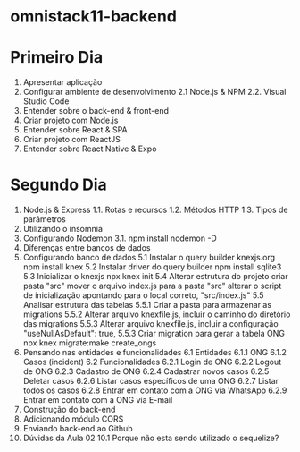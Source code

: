 # omnistack11-backend
# Primeiro Dia
1. Apresentar aplicação
2. Configurar ambiente de desenvolvimento
    2.1 Node.js & NPM
    2.2. Visual Studio Code
3. Entender sobre o back-end & front-end
4. Criar projeto com Node.js
5. Entender sobre React & SPA
6. Criar projeto com ReactJS
7. Entender sobre React Native & Expo


# Segundo Dia
1. Node.js & Express 
    1.1. Rotas e recursos 
    1.2. Métodos HTTP 
    1.3. Tipos de parâmetros 
2. Utilizando o insomnia
3. Configurando Nodemon 
    3.1. npm install nodemon -D
4. Diferenças entre bancos de dados
5. Configurando banco de dados
    5.1 Instalar o query builder knexjs.org
        npm install knex
    5.2 Instalar driver do query builder
        npm install sqlite3
    5.3 Inicializar o knexjs
        npx knex init
    5.4 Alterar estrutura do projeto
        criar pasta "src"
        mover o arquivo index.js para a pasta "src"
        alterar o script de inicialização apontando para o local correto, "src/index.js"
    5.5 Analisar estrutura das tabelas
        5.5.1 Criar a pasta para armazenar as migrations
        5.5.2 Alterar arquivo knexfile.js, incluir o caminho do diretório das migrations
        5.5.3 Alterar arquivo knexfile.js, incluir a configuração "useNullAsDefault": true,
        5.5.3 Criar migration para gerar a tabela ONG
            npx knex migrate:make create_ongs
6. Pensando nas entidades e funcionalidades
    6.1 Entidades
        6.1.1 ONG
        6.1.2 Casos (incident)
    6.2 Funcionalidades
        6.2.1 Login de ONG
        6.2.2 Logout de ONG
        6.2.3 Cadastro de ONG
        6.2.4 Cadastrar novos casos
        6.2.5 Deletar casos
        6.2.6 Listar casos específicos de uma ONG
        6.2.7 Listar todos os casos
        6.2.8 Entrar em contato com a ONG via WhatsApp
        6.2.9 Entrar em contato com a ONG via E-mail
7. Construção do back-end
8. Adicionando módulo CORS
9. Enviando back-end ao Github
10. Dúvidas da Aula 02 
    10.1 Porque não esta sendo utilizado o sequelize?
